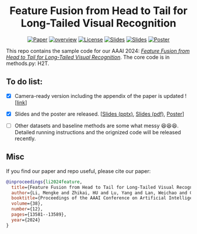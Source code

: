 <h1 align="center"> Feature Fusion from Head to Tail for Long-Tailed Visual Recognition </h1>
<p align="center">
    <a href="https://arxiv.org/abs/2306.06963"><img src="https://img.shields.io/badge/arXiv-2306.06963-b31b1b.svg" alt="Paper"></a>
    <a href="https://vcc.tech/research/2024/H2T"><img alt="overview" src="https://img.shields.io/static/v1?label=overview&message=VCC%20Project&color=blue"></a>
    <!-- <a href="https://github.com/Keke921/H2T"><img src="https://img.shields.io/badge/-Github-grey?logo=github" alt="Github"></a> -->
    <!-- <a href=""><img src="https://colab.research.google.com/assets/colab-badge.svg" alt="Colab"></a> -->
    <!-- <a href="https://openreview.net/forum?id=xxx"> <img alt="License" src="https://img.shields.io/static/v1?label=Pub&message=AAAI%2723&color=blue"></a> -->
    <a href="https://github.com/Keke921/H2T/blob/main/LICENSE"> <img alt="License" src="https://img.shields.io/github/license/LFhase/PAIR?color=blue"></a>
    <!-- <a href="https://nips.cc/virtual/2023/poster/70939"> <img src="https://img.shields.io/badge/Video-grey?logo=Kuaishou&logoColor=white" alt="Video"></a> -->
    <a href="https://github.com/Keke921/H2T/blob/main/slides%20and%20poster/AAAI24-H2T-slides_422.pptx"> <img src="https://img.shields.io/badge/Slides-grey?&logo=MicrosoftPowerPoint&logoColor=white" alt="Slides"></a>
    <a href="https://github.com/Keke921/H2T/blob/main/slides%20and%20poster/AAAI24-H2T-slides_422.pdf"> <img src="https://img.shields.io/badge/Slides-grey?logo=airplayvideo&logoColor=white" alt="Slides"></a>
    <a href="https://github.com/Keke921/H2T/blob/main/slides%20and%20poster/AAAI24_H2T-poster_422.pdf"> <img src="https://img.shields.io/badge/Poster-grey?logo=airplayvideo&logoColor=white" alt="Poster"></a>
</p>

This repo contains the sample code for our AAAI 2024: *[Feature Fusion from Head to Tail for Long-Tailed Visual Recognition](https://arxiv.org/abs/2306.06963)*.
The core code is in methods.py: H2T.

## To do list:
- [x] Camera-ready version including the appendix of the paper is updated ! [[link](https://arxiv.org/abs/2306.06963)]
- [x] Slides and the poster are released. [[Slides (pptx)](https://github.com/Keke921/H2T/blob/main/slides%20and%20poster/AAAI24-H2T-slides_422.pptx), [Slides (pdf)](https://github.com/Keke921/H2T/blob/main/slides%20and%20poster/AAAI24-H2T-slides_422.pdf), [Poster](https://github.com/Keke921/H2T/blob/main/slides%20and%20poster/AAAI24_H2T-poster_422.pdf)]
- [ ] Other datasets and baseline methods are some what messy 😆😆😆. Detailed running instructions and the orignized code will be released recently. 



## Misc

If you find our paper and repo useful, please cite our paper:
```bibtex
@inproceedings{li2024feature,
  title={Feature Fusion from Head to Tail for Long-Tailed Visual Recognition},
  author={Li, Mengke and Zhikai, HU and Lu, Yang and Lan, Weichao and Cheung, Yiu-ming and Huang, Hui},
  booktitle={Proceedings of the AAAI Conference on Artificial Intelligence},
  volume={38},
  number={12},
  pages={13581--13589},
  year={2024}
}
```
